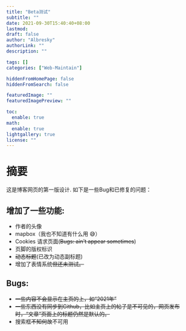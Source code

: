 ```yaml
---
title: "Beta测试"
subtitle: ""
date: 2021-09-30T15:40:40+08:00
lastmod: 
draft: false
author: "Albresky"
authorLink: ""
description: ""

tags: []
categories: ["Web-Maintain"]

hiddenFromHomePage: false
hiddenFromSearch: false

featuredImage: ""
featuredImagePreview: ""

toc:
  enable: true
math:
  enable: true
lightgallery: true
license: ""
---
```

# 摘要
这是博客网页的第一版设计. 如下是一些Bug和已修复的问题：
<!--more-->
## 增加了一些功能:
 - 作者的头像
 - mapbox（我也不知道有什么用 :sweat_smile:）
 - Cookies 请求页面(~~Bugs: ain't appear sometimes~~)
 - 页脚的版权标识
 - ~~动态标题~~(已改为动态副标题)
 - 增加了表情系统~~但还未测试。~~
## Bugs:
 - ~~一些内容不会显示在主页的上，如“2021年”~~
 - ~~一些东西没有同步到Github，比如主页上的帖子是不可见的，网页发布时，“文章”页面上的标题仍然是默认的。~~
 - 搜索框~~不知何故~~不可用
